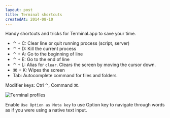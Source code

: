 ```yaml
---
layout: post
title: Terminal shortcuts
createdAt: 2014-08-10
---
```


Handy shortcuts and tricks for Terminal.app to save your time.

- ⌃ + C: Clear line or quit running process (script, server)
- ⌃ + D: Kill the current process
- ⌃ + A: Go to the beginning of line
- ⌃ + E: Go to the end of line
- ⌃ + L: Alias for `clear`. Clears the screen by moving the cursor down.
- ⌘ + K: Wipes the screen
- Tab: Autocomplete command for files and folders

Modifier keys: Ctrl ⌃, Command ⌘.

![Terminal profiles](/images/terminal-shortcuts/terminal-option-key.png)

Enable `Use Option as Meta key` to use Option key to navigate through words as if you were using a native text input.
